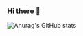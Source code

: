 ### Hi there 👋

![Anurag's GitHub stats](https://github-readme-stats.vercel.app/api?username=RZhang05&count_private=true&show_icons=true&theme=dracula)
